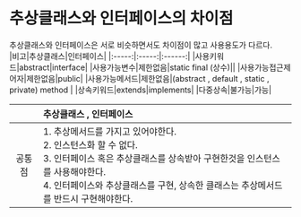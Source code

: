  # 추상클래스와 인터페이스의 차이점

추상클래스와 인터페이스은 서로 비슷하면서도 차이점이 많고 사용용도가 다르다.  
|비고|추상클래스|인터페이스|
|:-----:|:-----:|:------:|
|사용키워드|abstract|interface|
|사용가능변수|제한없음|static final (상수)||
|사용가능접근제어자|제한없음|public|
|사용가능메서드|제한없음|(abstract , default , static , private) method |
|상속키워드|extends|implements|
|다중상속|불가능|가능|

||추상클래스 , 인터페이스|
|:-----:|:-----|
|공통점|1. 추상메서드를 가지고 있어야한다.<br>2. 인스턴스화 할 수 없다.<br>3. 인터페이스 혹은 추상클래스를 상속받아 구현한것을 인스턴스를 사용해야한다.<br>4. 인터페이스와 추상클래스를 구현, 상속한 클래스는 추상메서드를 반드시 구현해야한다.|




